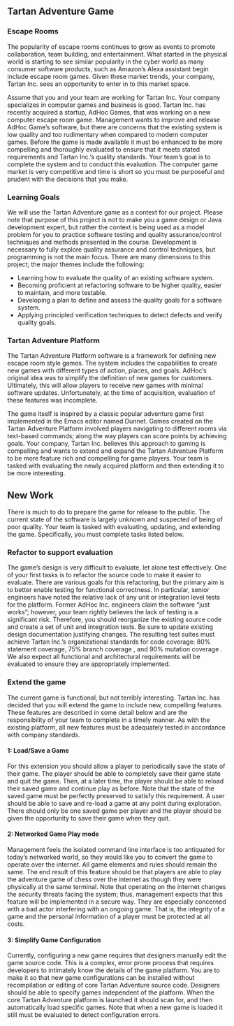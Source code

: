 
## Tartan Adventure Game
### Escape Rooms
The popularity of escape rooms continues to grow as events to promote collaboration, 
team building, and entertainment. What started in the physical world is starting to 
see similar popularity in the cyber world as many consumer software products, such as 
Amazon’s Alexa assistant begin include escape room games. Given these market trends, 
your company, Tartan Inc. sees an opportunity to enter in to this market space.

Assume that you and your team are working for Tartan Inc. Your company specializes 
in computer games and business is good. Tartan Inc. has recently acquired a startup, 
AdHoc Games, that was working on a new computer escape room game. Management wants to
improve and release AdHoc Game’s software, but there are concerns that the existing 
system is low quality and too rudimentary when compared to modern computer games. 
Before the game is made available it must be enhanced to be more compelling and 
thoroughly evaluated to ensure that it meets stated requirements and Tartan Inc.’s 
quality standards. Your team’s goal is to complete the system and to conduct this 
evaluation. The computer game market is very competitive and time is short so you 
must be purposeful and prudent with the decisions that you make.

### Learning Goals
We will use the Tartan Adventure game as a context for our project. Please note that purpose of this project is not to make you a game design or Java development expert, but rather the context is being used as a model problem for you to practice software testing and quality assurance/control techniques and methods presented in the course. Development is necessary to fully explore quality assurance and control techniques, but programming is not the main focus. There are many dimensions to this project; the major themes include the following:

* Learning how to evaluate the quality of an existing software system.
* Becoming proficient at refactoring software to be higher quality, easier to maintain, and more testable.
* Developing a plan to define and assess the quality goals for a software system.
* Applying principled verification techniques to detect defects and verify quality 
goals.

### Tartan Adventure Platform
The Tartan Adventure Platform software is a framework for defining new escape 
room style games. The system includes the capabilities to create new games with 
different types of action, places, and goals. AdHoc’s original idea was to simplify 
the definition of new games for customers. Ultimately, this will allow players to 
receive new games with minimal software updates. Unfortunately, at the time of 
acquisition, evaluation of these features was incomplete.

The game itself is inspired by a classic popular adventure game 
first implemented in the Emacs editor named Dunnet. Games created on the 
Tartan Adventure Platform involved players navigating to different rooms via 
text-based commands; along the way players can score points by achieving goals. 
Your company, Tartan Inc. believes this approach to gaming is compelling and wants 
to extend and expand the Tartan Adventure Platform to be more feature rich and 
compelling for game players. Your team is tasked with evaluating the 
newly acquired platform and then extending it to be more interesting.

## New Work
There is much to do to prepare the game for release to the public. 
The current state of the software is largely unknown and suspected of being of 
poor quality. Your team is tasked with evaluating, updating, and extending the game. 
Specifically, you must complete tasks listed below. 

### Refactor to support evaluation
The game’s design is very difficult to evaluate, let alone test effectively. 
One of your first tasks is to refactor the source code to make it easier to evaluate. 
There are various goals for this refactoring, but the primary aim is to better enable 
testing for functional correctness. In particular, senior engineers have noted the relative lack of any unit or integration level tests for the platform. Former AdHoc Inc. engineers claim the software “just works”; however, your team rightly believes the lack of testing is a significant risk. Therefore, you should reorganize the existing source code and create a set of unit and integration tests. Be sure to update existing design documentation justifying changes. The resulting test suites must achieve Tartan Inc.’s organizational standards for code coverage: 80% statement coverage, 75% branch coverage , and 90% mutation coverage . We also expect all functional and architectural requirements will be evaluated to ensure they are appropriately implemented. 

### Extend the game
The current game is functional, but not terribly interesting. Tartan Inc. 
has decided that you will extend the game to include new, compelling features. 
These features are described in some detail below and are the responsibility of 
your team to complete in a timely manner. As with the existing platform, all new 
features must be adequately tested in accordance with company standards.

#### 1: Load/Save a Game 
For this extension you should allow a player to periodically save the state of their game. The player should be able to completely save their game state and quit the game. Then, at a later time, the player should be able to reload their saved game and continue play as before. Note that the state of the saved game must be perfectly preserved to satisfy this requirement. A user should be able to save and re-load a game at any point during exploration. There should only be one saved game per player and the player should be given the opportunity to save their game when they quit. 

#### 2: Networked Game Play mode
Management feels the isolated command line interface is too antiquated for 
today’s networked world, so they would like you to convert the game to operate 
over the internet. All game elements and rules should remain the same. The end 
result of this feature should be that players are able to play the adventure game 
of chess over the internet as though they were physically at the same terminal. 
Note that operating on the internet changes the security threats facing the system; 
thus, management expects that this feature will be implemented in a secure way. They 
are especially concerned with a bad actor interfering with an ongoing game. That is, 
the integrity of a game and the personal information of a player must be protected at
 all costs.

#### 3: Simplify Game Configuration
Currently, configuring a new game requires that designers manually edit the 
game source code. This is a complex, error prone process that requires developers 
to intimately know the details of the game platform. You are to make it so that 
new game configurations can be installed without recompilation or editing of core 
Tartan Adventure source code. Designers should be able to specify games independent 
of the platform. When the core Tartan Adventure platform is launched it should scan 
for, and then automatically load specific games. Note that when a new game is loaded 
it still must be evaluated to detect configuration errors.
